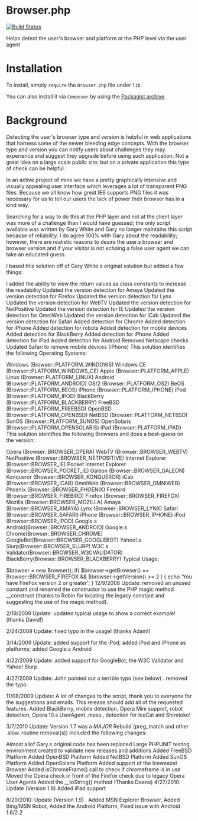 Browser.php
=============

[![Build Status](https://travis-ci.org/cbschuld/Browser.php.png?branch=master)](https://travis-ci.org/cbschuld/Browser.php)

Helps detect the user's browser and platform at the PHP level via the user agent


Installation
============

To install, simply `require` the `Browser.php` file under `lib`. 

You can also install it via `Composer` by using the [Packagist archive](https://packagist.org/packages/cbschuld/browser.php).


Background
============

Detecting the user's browser type and version is helpful in web applications that harness some of the newer bleeding edge concepts. With the browser type and version you can notify users about challenges they may experience and suggest they upgrade before using such application. Not a great idea on a large scale public site; but on a private application this type of check can be helpful.

In an active project of mine we have a pretty graphically intensive and visually appealing user interface which leverages a lot of transparent PNG files. Because we all know how great IE6 supports PNG files it was necessary for us to tell our users the lack of power their browser has in a kind way.

Searching for a way to do this at the PHP layer and not at the client layer was more of a challenge than I would have guessed; the only script available was written by Gary White and Gary no longer maintains this script because of reliability. I do agree 100% with Gary about the readability; however, there are realistic reasons to desire the user.s browser and browser version and if your visitor is not echoing a false user agent we can take an educated guess.

I based this solution off of Gary White.s original solution but added a few things:

I added the ability to view the return values as class constants to increase the readability
Updated the version detection for Amaya
Updated the version detection for Firefox
Updated the version detection for Lynx
Updated the version detection for WebTV
Updated the version detection for NetPositive
Updated the version detection for IE
Updated the version detection for OmniWeb
Updated the version detection for iCab
Updated the version detection for Safari
Added detection for Chrome
Added detection for iPhone
Added detection for robots
Added detection for mobile devices
Added detection for BlackBerry
Added detection for iPhone
Added detection for iPad
Added detection for Android
Removed Netscape checks
Updated Safari to remove mobile devices (iPhone)
This solution identifies the following Operating Systems:

Windows (Browser::PLATFORM_WINDOWS)
Windows CE (Browser::PLATFORM_WINDOWS_CE)
Apple (Browser::PLATFORM_APPLE)
Linux (Browser::PLATFORM_LINUX)
Android (Browser::PLATFORM_ANDROID)
OS/2 (Browser::PLATFORM_OS2)
BeOS (Browser::PLATFORM_BEOS)
iPhone (Browser::PLATFORM_IPHONE)
iPod (Browser::PLATFORM_IPOD)
BlackBerry (Browser::PLATFORM_BLACKBERRY)
FreeBSD (Browser::PLATFORM_FREEBSD)
OpenBSD (Browser::PLATFORM_OPENBSD)
NetBSD (Browser::PLATFORM_NETBSD)
SunOS (Browser::PLATFORM_SUNOS)
OpenSolaris (Browser::PLATFORM_OPENSOLARIS)
iPad (Browser::PLATFORM_IPAD)
This solution identifies the following Browsers and does a best-guess on the version:

Opera (Browser::BROWSER_OPERA)
WebTV (Browser::BROWSER_WEBTV)
NetPositive (Browser::BROWSER_NETPOSITIVE)
Internet Explorer (Browser::BROWSER_IE)
Pocket Internet Explorer (Browser::BROWSER_POCKET_IE)
Galeon (Browser::BROWSER_GALEON)
Konqueror (Browser::BROWSER_KONQUEROR)
iCab (Browser::BROWSER_ICAB)
OmniWeb (Browser::BROWSER_OMNIWEB)
Phoenix (Browser::BROWSER_PHOENIX)
Firebird (Browser::BROWSER_FIREBIRD)
Firefox (Browser::BROWSER_FIREFOX)
Mozilla (Browser::BROWSER_MOZILLA)
Amaya (Browser::BROWSER_AMAYA)
Lynx (Browser::BROWSER_LYNX)
Safari (Browser::BROWSER_SAFARI)
iPhone (Browser::BROWSER_IPHONE)
iPod (Browser::BROWSER_IPOD)
Google.s Android(Browser::BROWSER_ANDROID)
Google.s Chrome(Browser::BROWSER_CHROME)
GoogleBot(Browser::BROWSER_GOOGLEBOT)
Yahoo!.s Slurp(Browser::BROWSER_SLURP)
W3C.s Validator(Browser::BROWSER_W3CVALIDATOR)
BlackBerry(Browser::BROWSER_BLACKBERRY)
Typical Usage:

$browser = new Browser();
if( $browser->getBrowser() == Browser::BROWSER_FIREFOX && $browser->getVersion() >= 2 ) {
	echo 'You have FireFox version 2 or greater';
}
12/9/2008 Update: removed an unused constant and renamed the constructor to use the PHP magic method __construct (thanks to Robin for locating the legacy constant and suggesting the use of the magic method).

2/19/2009 Update: updated typical usage to show a correct example! (thanks David!)

2/24/2009 Update: fixed typo in the usage! (thanks Adam!)

3/14/2009 Update: added support for the iPod; added iPod and iPhone as platforms; added Google.s Android

4/22/2009 Update: added support for GoogleBot, the W3C Validator and Yahoo! Slurp

4/27/2009 Update: John pointed out a terrible typo (see below) . removed the typo

11/08/2009 Update: A lot of changes to the script, thank you to everyone for the suggestions and emails. This release should add all of the requested features. Added BlackBerry, mobile detection, Opera Mini support, robot detection, Opera 10.s UserAgent .mess., detection for IceCat and Shiretoko!

3/7/2010 Update: Version 1.7 was a *MAJOR* Rebuild (preg_match and other .slow. routine removal(s)) included the following changes:

Almost allof Gary.s original code has been replaced
Large PHPUNIT testing environment created to validate new releases and additions
Added FreeBSD Platform
Added OpenBSD Platform
Added NetBSD Platform
Added SunOS Platform
Added OpenSolaris Platform
Added support of the Iceweazel Browser
Added isChromeFrame() call to check if chromeframe is in use
Moved the Opera check in front of the Firefox check due to legacy Opera User Agents
Added the __toString() method (Thanks Deano)
4/27/2010: Update (Version 1.8)
Added iPad support

8/20/2010: Update (Version 1.9) . Added MSN Explorer Browser, Added Bing/MSN Robot, Added the Android Platform, Fixed issue with Android 1.6/2.2

